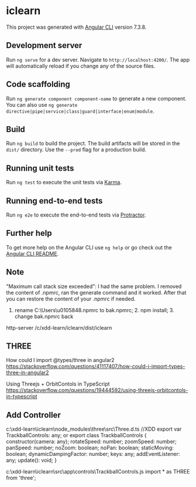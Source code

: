 # iclearn

This project was generated with [Angular CLI](https://github.com/angular/angular-cli) version 7.3.8.

## Development server

Run `ng serve` for a dev server. Navigate to `http://localhost:4200/`. The app will automatically reload if you change any of the source files.

## Code scaffolding

Run `ng generate component component-name` to generate a new component. You can also use `ng generate directive|pipe|service|class|guard|interface|enum|module`.

## Build

Run `ng build` to build the project. The build artifacts will be stored in the `dist/` directory. Use the `--prod` flag for a production build.

## Running unit tests

Run `ng test` to execute the unit tests via [Karma](https://karma-runner.github.io).

## Running end-to-end tests

Run `ng e2e` to execute the end-to-end tests via [Protractor](http://www.protractortest.org/).

## Further help

To get more help on the Angular CLI use `ng help` or go check out the [Angular CLI README](https://github.com/angular/angular-cli/blob/master/README.md).

## Note
"Maximum call stack size exceeded":
I had the same problem. I removed the content of .npmrc, ran the generate command and it worked. After that you can restore the content of your .npmrc if needed.
1. rename C:\Users\u0105848\.npmrc to bak.npmrc; 2. npm install; 3. change bak.npmrc back

http-server /c/xdd-learn/iclearn/dist/iclearn

## THREE
How could I import @types/three in angular2
https://stackoverflow.com/questions/41117407/how-could-i-import-types-three-in-angular2

Using Threejs + OrbitContols in TypeScript
https://stackoverflow.com/questions/19444592/using-threejs-orbitcontols-in-typescript

## Add Controller
c:\xdd-learn\iclearn\node_modules\three\src\Three.d.ts
//XDD
export var TrackballControls: any;
or
export class TrackballControls {
    constructor(camera: any);
    rotateSpeed: number;
    zoomSpeed: number;
    panSpeed: number;
    noZoom: boolean;
    noPan: boolean;
    staticMoving: boolean;
    dynamicDampingFactor: number;
    keys: any;
    addEventListener: any;
    update(): void;
}

c:\xdd-learn\iclearn\src\app\controls\TrackballControls.js
import * as THREE from 'three';
